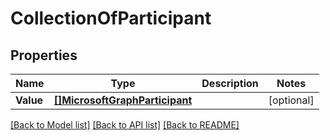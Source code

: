 # CollectionOfParticipant

## Properties

Name | Type | Description | Notes
------------ | ------------- | ------------- | -------------
**Value** | [**[]MicrosoftGraphParticipant**](microsoft.graph.participant.md) |  | [optional] 

[[Back to Model list]](../README.md#documentation-for-models) [[Back to API list]](../README.md#documentation-for-api-endpoints) [[Back to README]](../README.md)


